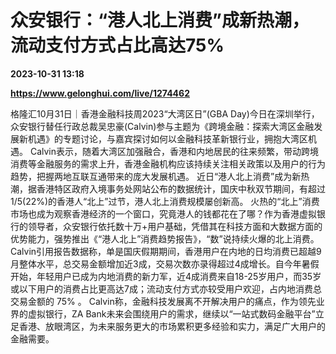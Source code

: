 # 众安银行：“港人北上消费”成新热潮，流动支付方式占比高达75%

**2023-10-31 13:18**

**https://www.gelonghui.com/live/1274462**

格隆汇10月31日｜香港金融科技周2023“大湾区日”(GBA Day)今日在深圳举行，众安银行替任行政总裁吴忠豪(Calvin)参与主题为《跨境金融：探索大湾区金融发展新机遇》的专题讨论，与嘉宾探讨如何以金融科技革新银行业，拥抱大湾区机遇。 Calvin表示，随着大湾区加强融合，香港和内地居民的往来频繁，带动跨境消费等金融服务的需求上升，香港金融机构应该持续关注相关政策以及用户的行为趋势，把握两地互联互通带来的庞大发展机遇。 近日“港人北上消费”成为新热潮，据香港特区政府入境事务处网站公布的数据统计，国庆中秋双节期间，有超过1/5(22%)的香港人“北上”过节，港人北上消费规模屡创新高。 火热的“北上”消费市场也成为观察香港经济的一个窗口，究竟港人的钱都花在了哪？作为香港虚拟银行的领导者，众安银行依托数十万+用户基础，凭借其在科技方面和大数据方面的优势能力，强势推出《“港人北上”消费趋势报告》，“数”说持续火爆的北上消费。 Calvin引用报告数据称，单是国庆假期期间，香港用户在内地的日均消费已超越9月整体水平，总交易金额增加近3成，交易次数亦录得超过4成增长。自今年暑假开始，年轻用户已成为内地消费的新力军，近4成消费来自18-25岁用户，而35岁或以下用户的消费占比更高达7成；流动支付方式亦较受用户欢迎，占内地消费总交易金额的 75% 。 Calvin称，金融科技发展离不开解决用户的痛点，作为领先业界的虚拟银行，ZA Bank未来会围绕用户的需求，继续以“一站式数码金融平台”立足香港、放眼湾区，为未来服务更大的市场累积更多经验和实力，满足广大用户的金融需要。